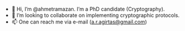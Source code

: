 - 👋 Hi, I’m @ahmetramazan. I’m a PhD candidate (Cryptography).
- 💞️ I’m looking to collaborate on implementing cryptographic protocols.
- 📫 One can reach me via e-mail (a.r.agirtas@gmail.com)

<!---
ahmetramazan/ahmetramazan is a ✨ special ✨ repository because its `README.md` (this file) appears on your GitHub profile.
You can click the Preview link to take a look at your changes.
--->
